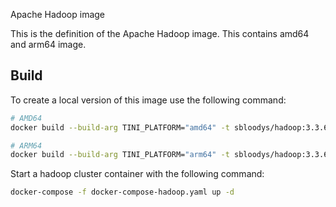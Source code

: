 Apache Hadoop image

This is the definition of the Apache Hadoop image. This contains amd64 and arm64 image.

## Build
To create a local version of this image use the following command:
```bash
# AMD64
docker build --build-arg TINI_PLATFORM="amd64" -t sbloodys/hadoop:3.3.6 .

# ARM64
docker build --build-arg TINI_PLATFORM="arm64" -t sbloodys/hadoop:3.3.6 .
```

Start a hadoop cluster container with the following command:
```bash
docker-compose -f docker-compose-hadoop.yaml up -d
```
